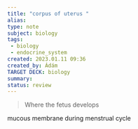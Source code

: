 ```yaml
---
title: "corpus of uterus "
alias: 
type: note
subject: biology
tags:
 - biology
 - endocrine_system
created: 2023.01.11 09:36
created_by: Ádám
TARGET DECK: biology
summary: 
status: review 
---
```

>Where the fetus develops

mucous membrane during menstrual cycle